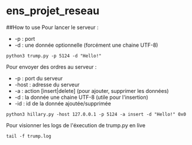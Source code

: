 # ens_projet_reseau

##How to use 
Pour lancer le serveur :
* -p : port
* -d : une donnée optionnelle (forcément une chaine UTF-8)
``` 
python3 trump.py -p 5124 -d "Hello!" 
```

Pour envoyer des ordres au serveur :
* -p    : port du serveur 
* -host : adresse du serveur
* -a    : action [insert|delete] (pour ajouter, supprimer les données)
* -d    : la donnée une chaine UTF-8 (utile pour l'insertion)
* -id   : id de la donnée ajoutée/supprimée

``` 
python3 hillary.py -host 127.0.0.1 -p 5124 -a insert -d "Hello!" 0x0
```

Pour visionner les logs de l'éxecution de trump.py en live
``` 
tail -f trump.log
```




